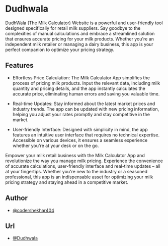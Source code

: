 # Dudhwala

DudhWala (The Milk Calculator) Website is a powerful and user-friendly tool designed specifically for retail milk suppliers. Say goodbye to the complexities of manual calculations and embrace a streamlined solution that ensures accurate pricing for your milk products. Whether you're an independent milk retailer or managing a dairy business, this app is your perfect companion to optimize your pricing strategy.

## Features

- Effortless Price Calculation: The Milk Calculator App simplifies the process of pricing milk products. Input the relevant data, including milk quantity and pricing details, and the app instantly calculates the accurate price, eliminating human errors and saving you valuable time.

- Real-time Updates: Stay informed about the latest market prices and industry trends. The app can be updated with new pricing information, helping you adjust your rates promptly and stay competitive in the market.

- User-friendly Interface: Designed with simplicity in mind, the app features an intuitive user interface that requires no technical expertise. Accessible on various devices, it ensures a seamless experience whether you're at your desk or on the go.

Empower your milk retail business with the Milk Calculator App and revolutionize the way you manage milk pricing. Experience the convenience of accurate calculations, user-friendly interface and real-time updates – all at your fingertips. Whether you're new to the industry or a seasoned professional, this app is an indispensable asset for optimizing your milk pricing strategy and staying ahead in a competitive market.

## Author

- [@codershekhar404](https://www.github.com/codershekhar404)


## Url

- [@Dudhwala](https://codershekhar404.github.io/dudhwala/)
